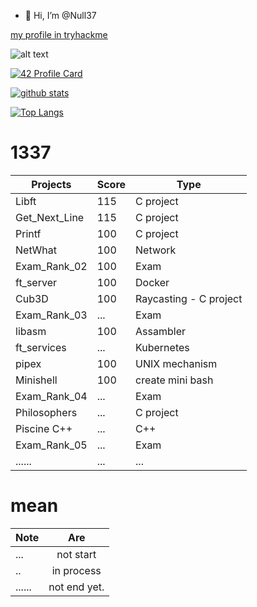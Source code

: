 - 👋 Hi, I’m @Null37

<!---
zerossamadi/zerossamadi is a ✨ special ✨ repository because its `README.md` (this file) appears on your GitHub profile.
You can click the Preview link to take a look at your changes.
--->

[my profile in tryhackme](https://tryhackme.com/p/Null37)

![alt text](https://i.imgur.com/wrpLSn7.png "Logo Title Text 1")


[![42 Profile Card](https://1337-readme.vercel.app/api/profile?cursus=42cursus&login=ssamadi)](https://github.com/Null37)


[![github stats](https://github-readme-stats.vercel.app/api?username=Null37&count_private=true&show_icons=true&theme=dark)](https://github.com/Null37/github-readme-stats)

[![Top Langs](https://github-readme-stats.vercel.app/api/top-langs/?username=Null37&layout=compact&exclude_repo=ft_server&langs_count=15&theme=highcontrast)](https://github.com/Null37/github-readme-stats)

# 1337
|   Projects	|  Score	| Type |
|---	|---	|--- |
| Libft | 115 | C project |
| Get_Next_Line	| 115 | C project |
| Printf	| 100 | C project |
| NetWhat | 100 | Network |
| Exam_Rank_02 | 100 | Exam |
| ft_server | 100 | Docker |
| Cub3D | 100 | Raycasting - C project |
| Exam_Rank_03 | ... | Exam |
| libasm | 100 | Assambler |
| ft_services | ... | Kubernetes |
| pipex | 100 |  UNIX mechanism| 
| Minishell | 100 | create mini bash |
| Exam_Rank_04 | ... | Exam |
| Philosophers |... | C project |
| Piscine C++ | ... | C++ |
| Exam_Rank_05 | ...  | Exam |
|......        | ... |  ... |

# mean
|Note           | Are           |
| ------------- |:-------------:|
| ...           | not start     |
| ..            | in process    |
|......         | not end yet.  |
